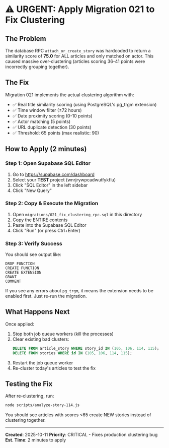 # ⚠️ URGENT: Apply Migration 021 to Fix Clustering

## The Problem
The database RPC `attach_or_create_story` was hardcoded to return a similarity score of **75.0** for ALL articles and only matched on actor. This caused massive over-clustering (articles scoring 36-41 points were incorrectly grouping together).

## The Fix
Migration 021 implements the actual clustering algorithm with:
- ✅ Real title similarity scoring (using PostgreSQL's pg_trgm extension)
- ✅ Time window filter (±72 hours)
- ✅ Date proximity scoring (0-10 points)
- ✅ Actor matching (5 points)
- ✅ URL duplicate detection (30 points)
- ✅ Threshold: 65 points (max realistic: 90)

## How to Apply (2 minutes)

### Step 1: Open Supabase SQL Editor
1. Go to https://supabase.com/dashboard
2. Select your **TEST** project (wnrjrywpcadwutfykflu)
3. Click "SQL Editor" in the left sidebar
4. Click "New Query"

### Step 2: Copy & Execute the Migration
1. Open `migrations/021_fix_clustering_rpc.sql` in this directory
2. Copy the ENTIRE contents
3. Paste into the Supabase SQL Editor
4. Click "Run" (or press Ctrl+Enter)

### Step 3: Verify Success
You should see output like:
```
DROP FUNCTION
CREATE FUNCTION
CREATE EXTENSION
GRANT
COMMENT
```

If you see any errors about `pg_trgm`, it means the extension needs to be enabled first. Just re-run the migration.

## What Happens Next

Once applied:
1. Stop both job queue workers (kill the processes)
2. Clear existing bad clusters:
   ```sql
   DELETE FROM article_story WHERE story_id IN (105, 106, 114, 115);
   DELETE FROM stories WHERE id IN (105, 106, 114, 115);
   ```
3. Restart the job queue worker
4. Re-cluster today's articles to test the fix

## Testing the Fix

After re-clustering, run:
```bash
node scripts/analyze-story-114.js
```

You should see articles with scores <65 create NEW stories instead of clustering together.

---

**Created**: 2025-10-11
**Priority**: CRITICAL - Fixes production clustering bug
**Est. Time**: 2 minutes to apply
